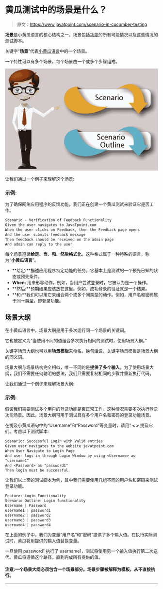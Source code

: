 # 黄瓜测试中的场景是什么？

> 原文：<https://www.javatpoint.com/scenario-in-cucumber-testing>

**场景**是小黄瓜语言的核心结构之一。场景包括[功能](feature-in-cucumber-testing)的所有可能情况以及这些情况的测试脚本。

关键字“**场景**”代表[小黄瓜语言](cucumber-testing-gherkin-language)中的一个场景。

一个特性可以有多个场景，每个场景由一个或多个步骤组成。

![Scenario in Cucumber Testing](img/bef6d38f947b3be4408b6a1683cb0080.png)

让我们通过一个例子来理解这个场景:

### 示例:

为了确保网络应用程序的反馈功能，我们正在创建一个黄瓜测试来验证它是否工作。

```
Scenario - Verification of Feedback Functionality
Given the user navigates to JavaTpoint.com
When the user clicks on Feedback, then the Feedback page opens
And the user submits feedback message
Then feedback should be received on the admin page
And admin can reply to the user

```

每个场景遵循**给定**、**当**、**和**、**然后格式化**。这种格式属于一种特殊的语言，称为“**小黄瓜语言**”。

*   **给定:**描述应用程序特定功能的任务。它基本上是测试的一个预先已知的状态或预先条件。
*   **When:** 用来形容动作。例如，当用户尝试登录时，它被认为是一个操作。
*   **然后:**预期结果应该放在这里。例如，成功登录的验证就是一个结果。
*   **和:**我们可以用它来组合两个或多个同类型的动作。例如，用户名和密码属于同一类型，即登录功能。

## 场景大纲

在小黄瓜语言中，场景大纲是用于多次运行同一个场景的关键词。

它也被定义为“当使用不同的值组合多次执行相同的测试时，使用场景大纲。”

关键字场景大纲也可以用**场景模板**来命名。换句话说，关键字场景模板是场景大纲的同义词。

场景大纲与场景结构完全相似，唯一不同的是**提供了多个输入**。为了使用场景大纲，我们不需要任何聪明的想法，我们只需要复制相同的步骤并重新执行代码。

让我们通过一个例子来理解场景大纲:

### 示例:

假设我们需要测试多个用户的登录功能是否正常工作。这种情况需要多次执行登录功能场景。因此，场景大纲可用于测试具有多个用户名和密码的登录功能场景。

在提及小黄瓜语句中的“Username”和“Password”等变量时，请用“ **< >** 提及它们。考虑以下测试脚本:

```
Scenario: Successful Login with Valid entries
Given user navigates to the website javatpoint.com 
When User Navigate to Login Page
And user logs in through Login Window by using <Username> as "username1"
And <Password> as "password1"
Then login must be successful.

```

让我们以上面的测试脚本为例，其中我们需要使用几组不同的用户名和密码来测试登录功能。

```
Feature: Login Functionality  
Scenario Outline: Login functionality
Username | Password
username1 | password1
username2 | password2
username3 | password3
username4 | password4

```

在上面的例子中，我们为变量“用户名”和“密码”提供了多个输入值。在执行实际测试时，黄瓜将用提供的输入值替换变量。

一旦使用 password1 执行了 username1，测试将使用另一个输入值执行第二次迭代。黄瓜将遵循这个路径，直到完成所有提供的值。

#### 注意:一个场景大纲必须包含一个场景部分。场景步骤被解释为模板，从不直接执行。

* * *